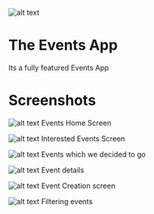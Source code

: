 


![alt text](https://github.com/Singularity-Coder/The-Events-App/blob/master/icon.png)

# The Events App
Its a fully featured Events App

# Screenshots
![alt text](https://github.com/Singularity-Coder/The-Events-App/blob/master/s1.png)
Events Home Screen

![alt text](https://github.com/Singularity-Coder/The-Events-App/blob/master/s2.png)
Interested Events Screen

![alt text](https://github.com/Singularity-Coder/The-Events-App/blob/master/s3.png)
Events which we decided to go

![alt text](https://github.com/Singularity-Coder/The-Events-App/blob/master/s4.png)
Event details

![alt text](https://github.com/Singularity-Coder/The-Events-App/blob/master/s5.png)
Event Creation screen

![alt text](https://github.com/Singularity-Coder/The-Events-App/blob/master/s6.png)
Filtering events



